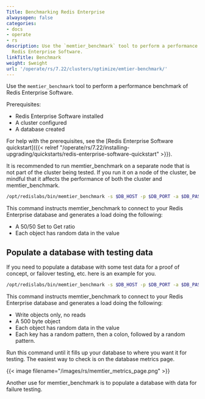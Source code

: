 ```yaml
---
Title: Benchmarking Redis Enterprise
alwaysopen: false
categories:
- docs
- operate
- rs
description: Use the `memtier_benchmark` tool to perform a performance benchmark of
  Redis Enterprise Software.
linkTitle: Benchmark
weight: $weight
url: '/operate/rs/7.22/clusters/optimize/emtier-benchmark/'
---
```


Use the `memtier_benchmark` tool to perform a performance benchmark of Redis Enterprise Software.

Prerequisites:

- Redis Enterprise Software installed
- A cluster configured
- A database created

For help with the prerequisites, see the [Redis Enterprise Software quickstart]({{< relref "/operate/rs/7.22/installing-upgrading/quickstarts/redis-enterprise-software-quickstart" >}}).

It is recommended to run memtier_benchmark on a separate node that is
not part of the cluster being tested. If you run it on a node of the
cluster, be mindful that it affects the performance of both the
cluster and memtier_benchmark.

```sh
/opt/redislabs/bin/memtier_benchmark -s $DB_HOST -p $DB_PORT -a $DB_PASSWORD -t 4 -R --ratio=1:1
```

This command instructs memtier_benchmark to connect to your Redis
Enterprise database and generates a load doing the following:

- A 50/50 Set to Get ratio
- Each object has random data in the value

## Populate a database with testing data

If you need to populate a database with some test data for a proof of
concept, or failover testing, etc. here is an example for you.

```sh
/opt/redislabs/bin/memtier_benchmark -s $DB_HOST -p $DB_PORT -a $DB_PASSWORD -R -n allkeys -d 500 --key-pattern=P:P --ratio=1:0
```

This command instructs memtier_benchmark to connect to your Redis
Enterprise database and generates a load doing the following:

- Write objects only, no reads
- A 500 byte object
- Each object has random data in the value
- Each key has a random pattern, then a colon, followed by a
    random pattern.

Run this command until it fills up your database to where you want it
for testing. The easiest way to check is on the database metrics page.

{{< image filename="/images/rs/memtier_metrics_page.png" >}}

Another use for memtier_benchmark is to populate a database with data
for failure testing.
